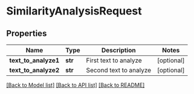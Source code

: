 # SimilarityAnalysisRequest

## Properties
Name | Type | Description | Notes
------------ | ------------- | ------------- | -------------
**text_to_analyze1** | **str** | First text to analyze | [optional] 
**text_to_analyze2** | **str** | Second text to analyze | [optional] 

[[Back to Model list]](../README.md#documentation-for-models) [[Back to API list]](../README.md#documentation-for-api-endpoints) [[Back to README]](../README.md)


